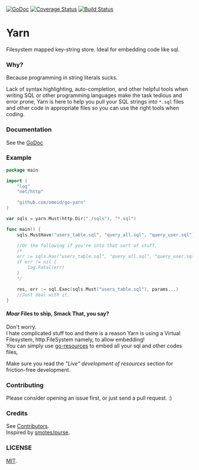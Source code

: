 [![GoDoc](https://godoc.org/github.com/omeid/go-yarn?status.svg)](https://godoc.org/github.com/omeid/go-yarn) [![Coverage Status](https://coveralls.io/repos/omeid/go-yarn/badge.png)](https://coveralls.io/r/omeid/go-yarn) [![Build Status](https://drone.io/github.com/omeid/go-yarn/status.png)](https://drone.io/github.com/omeid/go-yarn/latest)
# Yarn
Filesystem mapped key-string store. Ideal for embedding code like sql.

### Why?
Because programming in string literals sucks.

Lack of syntax highlighting, auto-completion, and other helpful tools when writing SQL or other programming languages make the task tedious and error prone, Yarn is here to help you pull your SQL strings into `*.sql` files and other code in appropriate files so you can use the right tools when coding.


### Documentation
See the [GoDoc](https://godoc.org/github.com/omeid/go-yarn)


### Example


```go
package main

import (
	"log"
	"net/http"

	"github.com/omeid/go-yarn"
)

var sqls = yarn.Must(http.Dir("./sqls"), "*.sql")

func main() {
	sqls.MustHave("users_table.sql", "query_all.sql", "query_user.sql") //Panics otherwise.

    //Or the following if you're into that sort of stuff.
    /*
  	err := sqls.Has("users_table.sql", "query_all.sql", "query_user.sql")
	if err != nil {
		log.Fatal(err)
	}
    */

	res, err := sql.Exec(sqls.Must("users_table.sql"), params...)
	//Just deal with it.
}
```

#### _Moar_ Files to ship, Smack That, you say?
Don't worry.  
I hate complicated stuff too and there is a reason Yarn is using a Virtual Filesystem, http.FileSystem namely, to allow embedding!   
You can simply use [go-resources](https://github.com/omeid/go-resources) to embed all your sql and other codes files,

Make sure you read the  _"Live" development of resources_ section for friction-free development.




### Contributing
Please consider opening an issue first, or just send a pull request. :)

### Credits
See [Contributors](https://github.com/omeid/go-yarn/graphs/contributors).  
Inspired by [smotes/purse](https://github.com/smotes/purse).

### LICENSE
  [MIT](LICENSE).
